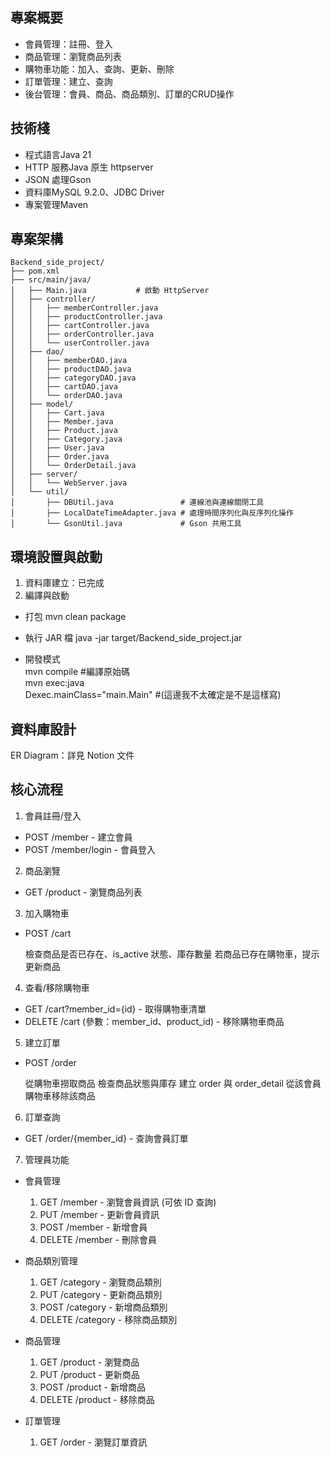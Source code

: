 ##  專案概要


- 會員管理：註冊、登入
- 商品管理：瀏覽商品列表
- 購物車功能：加入、查詢、更新、刪除
- 訂單管理：建立、查詢
- 後台管理：會員、商品、商品類別、訂單的CRUD操作

## 技術棧

- 程式語言Java 21
- HTTP 服務Java 原生 httpserver
- JSON 處理Gson
- 資料庫MySQL 9.2.0、JDBC Driver
- 專案管理Maven

## 專案架構
```
Backend_side_project/
├── pom.xml
├── src/main/java/
│   ├── Main.java           # 啟動 HttpServer
│   ├── controller/
│   │   ├── memberController.java
│   │   ├── productController.java
│   │   ├── cartController.java
│   │   ├── orderController.java
│   │   └── userController.java
│   ├── dao/
│   │   ├── memberDAO.java
│   │   ├── productDAO.java
│   │   ├── categoryDAO.java
│   │   ├── cartDAO.java
│   │   └── orderDAO.java
│   ├── model/
│   │   ├── Cart.java
│   │   ├── Member.java
│   │   ├── Product.java
│   │   ├── Category.java
│   │   ├── User.java
│   │   ├── Order.java
│   │   └── OrderDetail.java
│   ├── server/
│   │   └── WebServer.java
│   └── util/
│       ├── DBUtil.java               # 連線池與連線關閉工具
│       ├── LocalDateTimeAdapter.java # 處理時間序列化與反序列化操作
│       └── GsonUtil.java             # Gson 共用工具
```

## 環境設置與啟動

1. 資料庫建立：已完成
2. 編譯與啟動
- 打包
  mvn clean package

- 執行 JAR 檔
  java -jar target/Backend_side_project.jar

- 開發模式  
  mvn compile #編譯原始碼  
  mvn exec:java\
     Dexec.mainClass="main.Main" #(這邊我不太確定是不是這樣寫)



## 資料庫設計

ER Diagram：詳見 Notion 文件

## 核心流程

1. 會員註冊/登入

- POST /member - 建立會員
- POST /member/login - 會員登入

2. 商品瀏覽

- GET /product - 瀏覽商品列表

3. 加入購物車

- POST /cart

  檢查商品是否已存在、is_active 狀態、庫存數量
  若商品已存在購物車，提示更新商品



4. 查看/移除購物車

- GET /cart?member_id={id} - 取得購物車清單
- DELETE /cart (參數：member_id、product_id) - 移除購物車商品

5. 建立訂單

- POST /order

  從購物車撈取商品
  檢查商品狀態與庫存
  建立 order 與 order_detail
  從該會員購物車移除該商品
 


6. 訂單查詢

- GET /order/{member_id} - 查詢會員訂單

7. 管理員功能

* 會員管理

  1. GET /member - 瀏覽會員資訊 (可依 ID 查詢)
  2. PUT /member - 更新會員資訊
  3. POST /member - 新增會員
  4. DELETE /member - 刪除會員


* 商品類別管理

  1. GET /category - 瀏覽商品類別
  2. PUT /category - 更新商品類別
  3. POST /category - 新增商品類別
  4. DELETE /category - 移除商品類別


* 商品管理

  1. GET /product - 瀏覽商品
  2. PUT /product - 更新商品
  3. POST /product - 新增商品
  4. DELETE /product - 移除商品


* 訂單管理

  1. GET /order - 瀏覽訂單資訊

